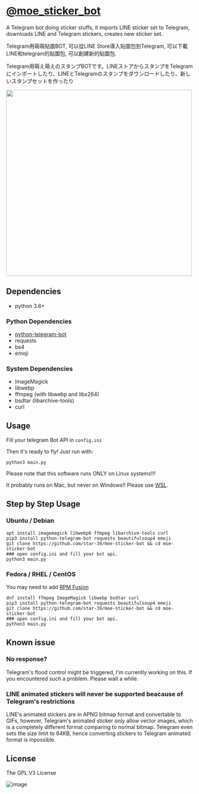 # [@moe_sticker_bot](https://t.me/moe_sticker_bot)
A Telegram bot doing sticker stuffs, it imports LINE sticker set to Telegram, downloads LINE and Telegram stickers, creates new sticker set. 

Telegram用萌萌貼圖BOT, 可以從LINE Store導入貼圖包到Telegram, 可以下載LINE和telegram的貼圖包, 可以創建新的貼圖包.

Telegram用萌え萌えのスタンプBOTです。LINEストアからスタンプをTelegramにインポートしたり、LINEとTelegramのスタンプをダウンロードしたり、新しいスタンプセットを作ったり

<img src="https://user-images.githubusercontent.com/75669297/115797979-27da9300-a410-11eb-9500-594a6006c534.png" width="500">

## Dependencies
* python 3.6+

### Python Dependencies
* [python-telegram-bot](https://github.com/python-telegram-bot/python-telegram-bot)
* requests
* bs4
* emoji

### System Dependencies
* ImageMagick
* libwebp
* ffmpeg (with libwebp and libx264)
* bsdtar (libarchive-tools)
* curl

## Usage
Fill your telegram Bot API in `config.ini`

Then it's ready to fly! Just run with:

`python3 main.py`

Please note that this software runs ONLY on Linux systems!!!

It probably runs on Mac, but never on Windows!! Please use [WSL](https://docs.microsoft.com/en-us/windows/wsl/install-win10).

## Step by Step Usage
### Ubuntu / Debian
```
apt install imagemagick libwebp6 ffmpeg libarchive-tools curl 
pip3 install python-telegram-bot requests beautifulsoup4 emoji 
git clone https://github.com/star-39/moe-sticker-bot && cd moe-sticker-bot
### open config.ini and fill your bot api.
python3 main.py
```

### Fedora / RHEL / CentOS
You may need to add [RPM Fusion](https://rpmfusion.org/Configuration)
```
dnf install ffmpeg ImageMagick libwebp bsdtar curl 
pip3 install python-telegram-bot requests beautifulsoup4 emoji 
git clone https://github.com/star-39/moe-sticker-bot && cd moe-sticker-bot
### open config.ini and fill your bot api.
python3 main.py
```

## Known issue

### No response?
Telegram's flood control might be triggered, I'm currently working on this.
If you encountered such a problem. Please wait a while.


### LINE animated stickers will never be supported beacause of Telegram's restrictions

LINE's animated stickers are in APNG bitmap format and convertable to GIFs, however,
Telegram's animated sticker only allow vector images, which is a completely different
format comparing to normal bitmap. Telegram even sets the size limit to 64KB, hence
converting stickers to Telegram animated format is inpossible.

## License
The GPL V3 License

![image](http://www.gnu.org/graphics/gplv3-127x51.png)
